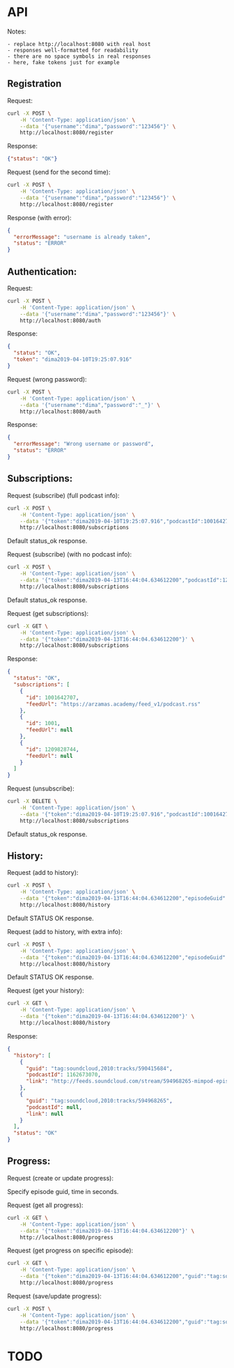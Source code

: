 # API

Notes:

    - replace http://localhost:8080 with real host
    - responses well-formatted for readability
    - there are no space symbols in real responses
    - here, fake tokens just for example

## Registration

Request:
```bash
curl -X POST \
    -H 'Content-Type: application/json' \
    --data '{"username":"dima","password":"123456"}' \
    http://localhost:8080/register
```
Response:
```json
{"status": "OK"}
```

Request (send for the second time):
```bash
curl -X POST \
    -H 'Content-Type: application/json' \
    --data '{"username":"dima","password":"123456"}' \
    http://localhost:8080/register
```

Response (with error):
```json
{
  "errorMessage": "username is already taken",
  "status": "ERROR"
}
```


## Authentication:

Request:
```bash
curl -X POST \
    -H 'Content-Type: application/json' \
    --data '{"username":"dima","password":"123456"}' \
    http://localhost:8080/auth
```

Response:
```json
{
  "status": "OK",
  "token": "dima2019-04-10T19:25:07.916"
}
```

Request (wrong password):
```bash
curl -X POST \
    -H 'Content-Type: application/json' \
    --data '{"username":"dima","password":"_"}' \
    http://localhost:8080/auth
```

Response:
```json
{
  "errorMessage": "Wrong username or password",
  "status": "ERROR"
}
```

## Subscriptions:

Request (subscribe) (full podcast info):
```bash
curl -X POST \
    -H 'Content-Type: application/json' \
    --data '{"token":"dima2019-04-10T19:25:07.916","podcastId":1001642707,"podcastFeedUrl":"https://arzamas.academy/feed_v1/podcast.rss"}' \
    http://localhost:8080/subscriptions
```
Default status_ok response.

Request (subscribe) (with no podcast info):
```bash
curl -X POST \
    -H 'Content-Type: application/json' \
    --data '{"token":"dima2019-04-13T16:44:04.634612200","podcastId":1209828744}' \
    http://localhost:8080/subscriptions
```
Default status_ok response.

Request (get subscriptions):
```bash
curl -X GET \
    -H 'Content-Type: application/json' \
    --data '{"token":"dima2019-04-13T16:44:04.634612200"}' \
    http://localhost:8080/subscriptions
```
Response:
```json
{
  "status": "OK",
  "subscriptions": [
    {
      "id": 1001642707,
      "feedUrl": "https://arzamas.academy/feed_v1/podcast.rss"
    },
    {
      "id": 1001,
      "feedUrl": null
    },
    {
      "id": 1209828744,
      "feedUrl": null
    }
  ]
}
```

Request (unsubscribe):
```bash
curl -X DELETE \
    -H 'Content-Type: application/json' \
    --data '{"token":"dima2019-04-10T19:25:07.916","podcastId":1001642707}' \
    http://localhost:8080/subscriptions
```
Default status_ok response.

## History:

Request (add to history):
```bash
curl -X POST \
    -H 'Content-Type: application/json' \
    --data '{"token":"dima2019-04-13T16:44:04.634612200","episodeGuid":"tag:soundcloud,2010:tracks/594968265"}' \
    http://localhost:8080/history
```
Default STATUS OK response.

Request (add to history, with extra info):
```bash
curl -X POST \
    -H 'Content-Type: application/json' \
    --data '{"token":"dima2019-04-13T16:44:04.634612200","episodeGuid":"tag:soundcloud,2010:tracks/590415684","podcastId":1162673070,"episodeLink":"http://feeds.soundcloud.com/stream/594968265-mimpod-episode_27.mp3"}' \
    http://localhost:8080/history
```
Default STATUS OK response.

Request (get your history):
```bash
curl -X GET \
    -H 'Content-Type: application/json' \
    --data '{"token":"dima2019-04-13T16:44:04.634612200"}' \
    http://localhost:8080/history
```
Response:
```json
{
  "history": [
    {
      "guid": "tag:soundcloud,2010:tracks/590415684",
      "podcastId": 1162673070,
      "link": "http://feeds.soundcloud.com/stream/594968265-mimpod-episode_27.mp3"
    },
    {
      "guid": "tag:soundcloud,2010:tracks/594968265",
      "podcastId": null,
      "link": null
    }
  ],
  "status": "OK"
}
```


## Progress:
Request (create or update progress):

Specify episode guid, time in seconds.

Request (get all progress):
```bash
curl -X GET \
    -H 'Content-Type: application/json' \
    --data '{"token":"dima2019-04-13T16:44:04.634612200"}' \
    http://localhost:8080/progress
```

Request (get progress on specific episode):
```bash
curl -X GET \
    -H 'Content-Type: application/json' \
    --data '{"token":"dima2019-04-13T16:44:04.634612200","guid":"tag:soundcloud,2010:tracks/590415684"}' \
    http://localhost:8080/progress
```

Request (save/update progress):
```bash
curl -X POST \
    -H 'Content-Type: application/json' \
    --data '{"token":"dima2019-04-13T16:44:04.634612200","guid":"tag:soundcloud,2010:tracks/590415684","time":10}' \
    http://localhost:8080/progress
```
# TODO

